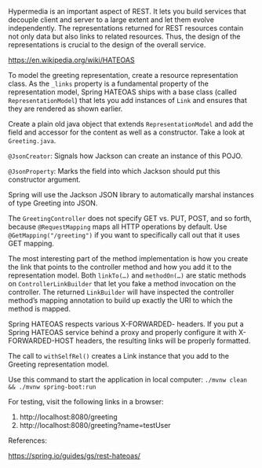Hypermedia is an important aspect of REST. It lets you build services that decouple client and server to a large extent and let them evolve independently. The representations returned for REST resources contain not only data but also links to related resources. Thus, the design of the representations is crucial to the design of the overall service.

https://en.wikipedia.org/wiki/HATEOAS

To model the greeting representation, create a resource representation class. As the `_links` property is a fundamental property of the representation model, Spring HATEOAS ships with a base class (called `RepresentationModel`) that lets you add instances of `Link` and ensures that they are rendered as shown earlier.

Create a plain old java object that extends `RepresentationModel` and add the field and accessor for the content as well as a constructor. Take a look at `Greeting.java`.

`@JsonCreator`: Signals how Jackson can create an instance of this POJO.

`@JsonProperty`: Marks the field into which Jackson should put this constructor argument.

Spring will use the Jackson JSON library to automatically marshal instances of type Greeting into JSON.

The `GreetingController` does not specify GET vs. PUT, POST, and so forth, because `@RequestMapping` maps all HTTP operations by default. Use `@GetMapping("/greeting")` if you want to specifically call out that it uses GET mapping.

The most interesting part of the method implementation is how you create the link that points to the controller method and how you add it to the representation model. Both `linkTo(…)` and `methodOn(…)` are static methods on `ControllerLinkBuilder` that let you fake a method invocation on the controller. The returned `LinkBuilder` will have inspected the controller method’s mapping annotation to build up exactly the URI to which the method is mapped.

Spring HATEOAS respects various X-FORWARDED- headers. If you put a Spring HATEOAS service behind a proxy and properly configure it with X-FORWARDED-HOST headers, the resulting links will be properly formatted.

The call to `withSelfRel()` creates a Link instance that you add to the Greeting representation model.

Use this command to start the application in local computer: `./mvnw clean && ./mvnw spring-boot:run`

For testing, visit the following links in a browser:
1. http://localhost:8080/greeting
1. http://localhost:8080/greeting?name=testUser

References:

https://spring.io/guides/gs/rest-hateoas/
